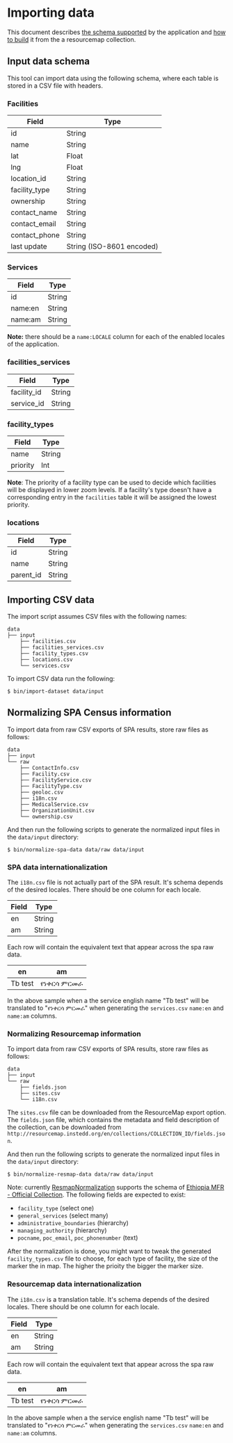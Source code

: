 # Importing data

This document describes [the schema supported](#input-data-schema) by the application and [how to build](#normalizing-resourcemap-information) it from the a resourcemap collection.

## Input data schema

This tool can import data using the following schema, where each table is stored in a CSV file with headers.

### Facilities

| Field         | Type                      |
|---------------|---------------------------|
| id            | String                    |
| name          | String                    |
| lat           | Float                     |
| lng           | Float                     |
| location_id   | String                    |
| facility_type | String                    |
| ownership     | String                    |
| contact_name  | String                    |
| contact_email | String                    |
| contact_phone | String                    |
| last update   | String (ISO-8601 encoded) |


### Services

| Field   | Type   |
|---------|--------|
| id      | String |
| name:en | String |
| name:am | String |

**Note:** there should be a `name:LOCALE` column for each of the enabled locales of the application.

### facilities_services

| Field       | Type   |
|-------------|--------|
| facility_id | String |
| service_id  | String |


### facility_types

| Field    | Type   |
|----------|--------|
| name     | String |
| priority | Int    |


**Note**: The priority of a facility type can be used to decide which facilities will be displayed in lower zoom levels.
If a facility's type doesn't have a corresponding entry in the `facilities` table it will be assigned the lowest priority.

### locations

| Field     | Type   |
|-----------|--------|
| id        | String |
| name      | String |
| parent_id | String |


## Importing CSV data

The import script assumes CSV files with the following names:
```
data
├── input
    ├── facilities.csv
    ├── facilities_services.csv
    ├── facility_types.csv
    ├── locations.csv
    └── services.csv
```

To import CSV data run the following:

```
$ bin/import-dataset data/input
```

## Normalizing SPA Census information

To import data from raw CSV exports of SPA results, store raw files as follows:

```
data
├── input
└── raw
    ├── ContactInfo.csv
    ├── Facility.csv
    ├── FacilityService.csv
    ├── FacilityType.csv
    ├── geoloc.csv
    ├── i18n.csv
    ├── MedicalService.csv
    ├── OrganizationUnit.csv
    └── ownership.csv
```

And then run the following scripts to generate the normalized input files in the `data/input` directory:

```
$ bin/normalize-spa-data data/raw data/input
```

### SPA data internationalization

The `i18n.csv` file is not actually part of the SPA result.
It's schema depends of the desired locales.
There should be one column for each locale.

| Field         | Type                      |
|---------------|---------------------------|
| en            | String                    |
| am            | String                    |

Each row will contain the equivalent text that appear across the spa raw data.

| en      | am           |
|---------|--------------|
| Tb test | የነቀርሳ ምርመራ |

In the above sample when a the service english name "Tb test" will be translated to "የነቀርሳ ምርመራ" when generating the `services.csv` `name:en` and `name:am` columns.

### Normalizing Resourcemap information

To import data from raw CSV exports of SPA results, store raw files as follows:

```
data
├── input
└── raw
    ├── fields.json
    ├── sites.csv
    └── i18n.csv
```

The `sites.csv` file can be downloaded from the ResourceMap export option. The `fields.json` file, which contains the metadata and field description of the collection, can be downloaded from `http://resourcemap.instedd.org/en/collections/COLLECTION_ID/fields.json`.

And then run the following scripts to generate the normalized input files in the `data/input` directory:

```
$ bin/normalize-resmap-data data/raw data/input
```

Note: currently [ResmapNormalization](https://github.com/instedd/facility-public-portal/blob/master/app/models/resmap_normalization.rb) supports the schema of [Ethiopia MFR - Official Collection](http://resourcemap.instedd.org/en/collections/1890). The following fields are expected to exist:

* `facility_type` (select one)
* `general_services` (select many)
* `administrative_boundaries` (hierarchy)
* `managing_authority` (hierarchy)
* `pocname`, `poc_email`, `poc_phonenumber` (text)

After the normalization is done, you might want to tweak the generated `facility_types.csv` file to choose, for each type of facility, the size of the marker the in map. The higher the prioity the bigger the marker size.

### Resourcemap data internationalization

The `i18n.csv` is a translation table.
It's schema depends of the desired locales.
There should be one column for each locale.

| Field         | Type                      |
|---------------|---------------------------|
| en            | String                    |
| am            | String                    |

Each row will contain the equivalent text that appear across the spa raw data.

| en      | am           |
|---------|--------------|
| Tb test | የነቀርሳ ምርመራ |

In the above sample when a the service english name "Tb test" will be translated to "የነቀርሳ ምርመራ" when generating the `services.csv` `name:en` and `name:am` columns.
